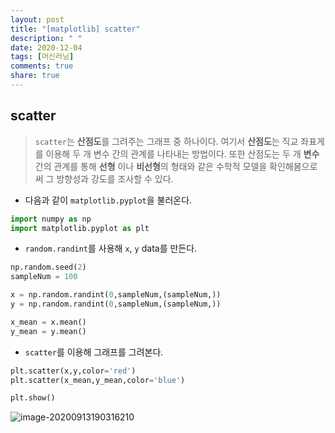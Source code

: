 ```yaml
---
layout: post
title: "[matplotlib] scatter"
description: " "
date: 2020-12-04
tags: [머신러닝]
comments: true
share: true
---
```


## scatter

> `scatter`는 **산점도**를 그려주는 그래프 중 하나이다.  여기서 **산점도**는 직교 좌표게를 이용해 두 개 변수 간의 관계를 나타내는 방법이다. 또한 산점도는 두 개 **변수** 간의 관계를 통해 **선형** 이나 **비선형**의 형태와 같은 수학적 모델을 확인해봄으로써 그 방향성과 강도를 조사할 수 있다.

* 다음과 같이 `matplotlib.pyplot`을 불러온다.

```python
import numpy as np
import matplotlib.pyplot as plt
```

* `random.randint`를 사용해 `x`, `y` data를 만든다. 

```python
np.random.seed(2)
sampleNum = 100 

x = np.random.randint(0,sampleNum,(sampleNum,))
y = np.random.randint(0,sampleNum,(sampleNum,))

x_mean = x.mean()
y_mean = y.mean()
```

* `scatter`를  이용해 그래프를 그려본다.

```python
plt.scatter(x,y,color='red')
plt.scatter(x_mean,y_mean,color='blue')

plt.show()
```

![image-20200913190316210](https://github.com/colinch4/colinch4.github.io/blob/master/_posts/2020/ML/markdown-images/image-20200913190316210.png?raw=true)